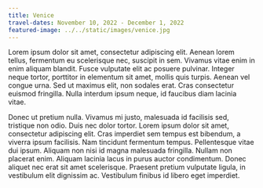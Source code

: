 ```yaml
---
title: Venice
travel-dates: November 10, 2022 - December 1, 2022
featured-image: ../../static/images/venice.jpg
---
```


Lorem ipsum dolor sit amet, consectetur adipiscing elit. Aenean lorem tellus, fermentum eu scelerisque nec, suscipit in sem. Vivamus vitae enim in enim aliquam blandit. Fusce vulputate elit ac posuere pulvinar. Integer neque tortor, porttitor in elementum sit amet, mollis quis turpis. Aenean vel congue urna. Sed ut maximus elit, non sodales erat. Cras consectetur euismod fringilla. Nulla interdum ipsum neque, id faucibus diam lacinia vitae.

Donec ut pretium nulla. Vivamus mi justo, malesuada id facilisis sed, tristique non odio. Duis nec dolor tortor. Lorem ipsum dolor sit amet, consectetur adipiscing elit. Cras imperdiet sem tempus est bibendum, a viverra ipsum facilisis. Nam tincidunt fermentum tempus. Pellentesque vitae dui ipsum. Aliquam non nisi id magna malesuada fringilla. Nullam non placerat enim. Aliquam lacinia lacus in purus auctor condimentum. Donec aliquet nec erat sit amet scelerisque. Praesent pretium vulputate ligula, in vestibulum elit dignissim ac. Vestibulum finibus id libero eget imperdiet.